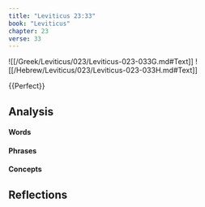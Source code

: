 ```yaml
---
title: "Leviticus 23:33"
book: "Leviticus"
chapter: 23
verse: 33
---
```

![[/Greek/Leviticus/023/Leviticus-023-033G.md#Text]]
![[/Hebrew/Leviticus/023/Leviticus-023-033H.md#Text]]

{{Perfect}}

## Analysis

#### Words

#### Phrases

#### Concepts

## Reflections
